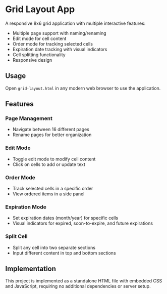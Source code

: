 # Grid Layout App

A responsive 8x6 grid application with multiple interactive features:

- Multiple page support with naming/renaming
- Edit mode for cell content
- Order mode for tracking selected cells
- Expiration date tracking with visual indicators
- Cell splitting functionality
- Responsive design

## Usage

Open `grid-layout.html` in any modern web browser to use the application.

## Features

### Page Management
- Navigate between 16 different pages
- Rename pages for better organization

### Edit Mode
- Toggle edit mode to modify cell content
- Click on cells to add or update text

### Order Mode
- Track selected cells in a specific order
- View ordered items in a side panel

### Expiration Mode
- Set expiration dates (month/year) for specific cells
- Visual indicators for expired, soon-to-expire, and future expirations

### Split Cell
- Split any cell into two separate sections
- Input different content in top and bottom sections

## Implementation

This project is implemented as a standalone HTML file with embedded CSS and JavaScript, requiring no additional dependencies or server setup.